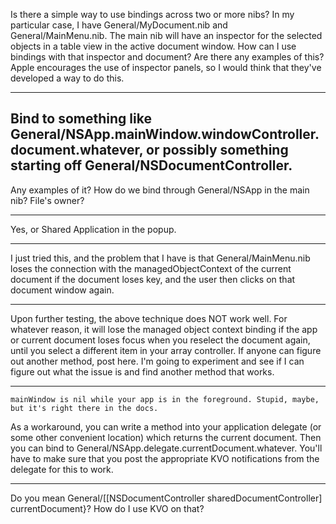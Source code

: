 Is there a simple way to use bindings across two or more nibs? In my particular case, I have General/MyDocument.nib and General/MainMenu.nib. The main nib will have an inspector for the selected objects in a table view in the active document window. How can I use bindings with that inspector and document? Are there any examples of this? Apple encourages the use of inspector panels, so I would think that they've developed a way to do this.

----
Bind to something like General/NSApp.mainWindow.windowController.document.whatever, or possibly something starting off General/NSDocumentController.
----

Any examples of it? How do we bind through General/NSApp in the main nib? File's owner?

----
Yes, or Shared Application in the popup.

----
I just tried this, and the problem that I have is that General/MainMenu.nib loses the connection with the managedObjectContext of the current document if the document loses key, and the user then clicks on that document window again.

----
Upon further testing, the above technique does NOT work well. For whatever reason, it will lose the managed object context binding if the app or current document loses focus when you reselect the document again, until you select a different item in your array controller. If anyone can figure out another method, post here. I'm going to experiment and see if I can figure out what the issue is and find another method that works.

----
    mainWindow is nil while your app is in the foreground. Stupid, maybe, but it's right there in the docs.

As a workaround, you can write a method into your application delegate (or some other convenient location) which returns the current document. Then you can bind to     General/NSApp.delegate.currentDocument.whatever. You'll have to make sure that you post the appropriate KVO notifications from the delegate for this to work.

----

Do you mean General/[[NSDocumentController sharedDocumentController] currentDocument}? How do I use KVO on that?
